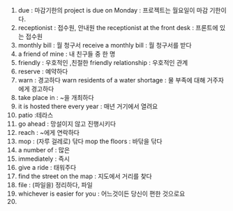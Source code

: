 1. due : 마감기한의 
     project is due on Monday : 프로젝트는 월요일이 마감 기한이다.
2. receptionist : 접수원, 안내원
     the receptionist at the front desk : 프론트에 있는 접수원
3. monthly bill : 월 청구서
     receive a monthly bill : 월 청구서를 받다
4. a friend of mine : 내 친구들 중 한 명
5. friendly : 우호적인 ,친절한
     friendly relationship : 우호적인 관계
6. reserve : 예약하다
7. warn : 경고하다
     warn residents of a water shortage : 물 부족에 대해 거주자에게 경고하다
8. take place in : ~을 개최하다
9. it is hosted there every year : 매년 거기에서 열려요
10. patio :테라스
11. go ahead : 망설이지 않고 진행시키다
12. reach : ~에게 연락하다
13. mop : (자루 걸레로) 닦다
	 mop the floors : 바닦을 닦다
14. a number of : 많은
15. immediately : 즉시
16. give a ride : 태워주다
17. find the street on the map : 지도에서 거리를 찾다
18. file : (파일을) 정리하다, 파일
19. whichever is easier for you : 어느것이든 당신이 편한 것으로요
20. 